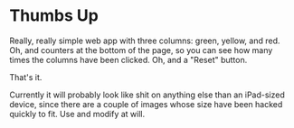 Thumbs Up
=========
Really, really simple web app with three columns: green, yellow, and red.
Oh, and counters at the bottom of the page, so you can see how many times
the columns have been clicked. Oh, and a "Reset" button.

That's it.

Currently it will probably look like shit on anything else than an
iPad-sized device, since there are a couple of images whose size have
been hacked quickly to fit. Use and modify at will.